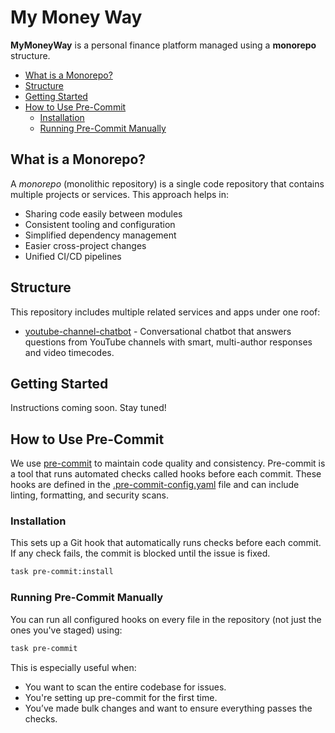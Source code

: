 # My Money Way

**MyMoneyWay** is a personal finance platform managed using a **monorepo** structure.

<!-- mdformat-toc start --slug=github --maxlevel=6 --minlevel=2 -->

- [What is a Monorepo?](#what-is-a-monorepo)
- [Structure](#structure)
- [Getting Started](#getting-started)
- [How to Use Pre-Commit](#how-to-use-pre-commit)
  - [Installation](#installation)
  - [Running Pre-Commit Manually](#running-pre-commit-manually)

<!-- mdformat-toc end -->

## What is a Monorepo?<a name="what-is-a-monorepo"></a>

A *monorepo* (monolithic repository) is a single code repository that contains multiple projects or services. This approach helps in:

- Sharing code easily between modules
- Consistent tooling and configuration
- Simplified dependency management
- Easier cross-project changes
- Unified CI/CD pipelines

## Structure<a name="structure"></a>

This repository includes multiple related services and apps under one roof:

- [youtube-channel-chatbot](youtube-channel-chatbot) - Conversational chatbot that answers questions from YouTube channels with smart, multi-author responses and video timecodes.

## Getting Started<a name="getting-started"></a>

Instructions coming soon. Stay tuned!

## How to Use Pre-Commit<a name="how-to-use-pre-commit"></a>

We use [pre-commit](https://pre-commit.com/) to maintain code quality and consistency.
Pre-commit is a tool that runs automated checks called hooks before each commit.
These hooks are defined in the [.pre-commit-config.yaml](.pre-commit-config.yaml) file and can include linting, formatting, and security scans.

### Installation<a name="installation"></a>

This sets up a Git hook that automatically runs checks before each commit. If any check fails, the commit is blocked until the issue is fixed.

```bash
task pre-commit:install
```

### Running Pre-Commit Manually<a name="running-pre-commit-manually"></a>

You can run all configured hooks on every file in the repository (not just the ones you've staged) using:

```bash
task pre-commit
```

This is especially useful when:

- You want to scan the entire codebase for issues.
- You're setting up pre-commit for the first time.
- You’ve made bulk changes and want to ensure everything passes the checks.
